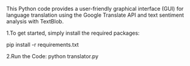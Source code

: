 This Python code provides a user-friendly graphical interface (GUI) 
for language translation using the Google Translate API and text sentiment analysis with TextBlob.

1.To get started, simply install the required packages:

pip install -r requirements.txt

2.Run the Code: python translator.py
